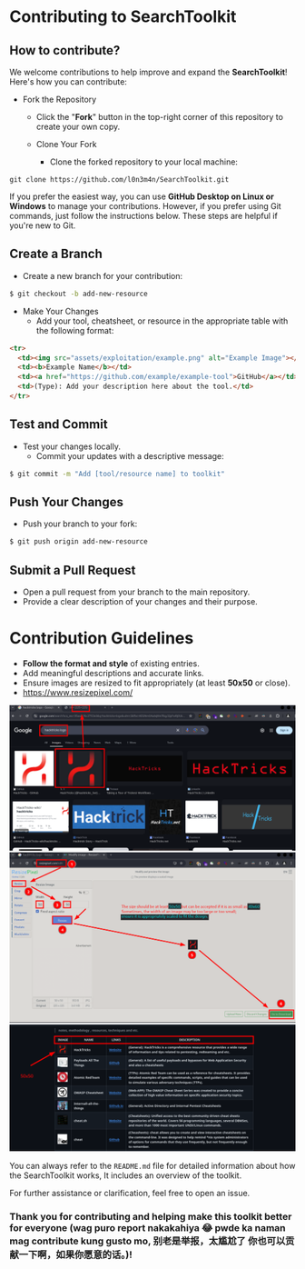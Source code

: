 
# Contributing to SearchToolkit
## How to contribute?
We welcome contributions to help improve and expand the **SearchToolkit**! Here's how you can contribute:

- Fork the Repository
    - Click the "**Fork**" button in the top-right corner of this repository to create your own copy.

    - Clone Your Fork
        - Clone the forked repository to your local machine:
```
git clone https://github.com/l0n3m4n/SearchToolkit.git
```
If you prefer the easiest way, you can use **GitHub Desktop on Linux or Windows** to manage your contributions. However, if you prefer using Git commands, just follow the instructions below. These steps are helpful if you're new to Git.  

## Create a Branch

- Create a new branch for your contribution:
```bash
$ git checkout -b add-new-resource  
```
- Make Your Changes
    - Add your tool, cheatsheet, or resource in the appropriate table with the following format:

```html
<tr> 
  <td><img src="assets/exploitation/example.png" alt="Example Image"></td> 
  <td><b>Example Name</b></td> 
  <td><a href="https://github.com/example/example-tool">GitHub</a></td> 
  <td>(Type): Add your description here about the tool.</td> 
</tr>
``` 

## Test and Commit

- Test your changes locally.
    - Commit your updates with a descriptive message:
```bash
$ git commit -m "Add [tool/resource name] to toolkit"  
```
## Push Your Changes
- Push your branch to your fork:
```bash
$ git push origin add-new-resource  
```
## Submit a Pull Request
- Open a pull request from your branch to the main repository.
- Provide a clear description of your changes and their purpose.

# Contribution Guidelines

- **Follow the format and style** of existing entries.
- Add meaningful descriptions and accurate links.
- Ensure images are resized to fit appropriately (at least **50x50** or close).
- https://www.resizepixel.com/

![contribution-image3](/assets/contribution-image3.png)
![resizepixel](/assets/contribution-image1.png)
![contribution-image2](/assets/contribution-image2.png)

You can always refer to the `README.md` file for detailed information about how the SearchToolkit works, It includes an overview of the toolkit.

For further assistance or clarification, feel free to open an issue.

### Thank you for contributing and helping make this toolkit better for everyone (wag puro report nakakahiya 😂 pwde ka naman mag contribute kung gusto mo, 别老是举报，太尴尬了 你也可以贡献一下啊，如果你愿意的话。)!
